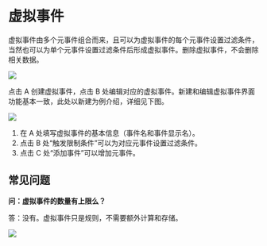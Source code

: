 # 虚拟事件

虚拟事件由多个元事件组合而来，且可以为虚拟事件的每个元事件设置过滤条件，当然也可以为单个元事件设置过滤条件后形成虚拟事件。删除虚拟事件，不会删除相关数据。

![ ](https://imguserradar.analysys.cn/fangzhou/img/2018/08/201808112153186034.jpg)

点击 A 创建虚拟事件，点击 B 处编辑对应的虚拟事件。新建和编辑虚拟事件界面功能基本一致，此处以新建为例介绍，详细见下图。

![ ](https://imguserradar.analysys.cn/fangzhou/img/2018/08/201808112159042352.jpg)

1. 在 A 处填写虚拟事件的基本信息（事件名和事件显示名）。
2. 点击 B 处“触发限制条件”可以为对应元事件设置过滤条件。
3. 点击 C 处“添加事件”可以增加元事件。

## 常见问题

**问：虚拟事件的数量有上限么？**

答：没有。虚拟事件只是规则，不需要额外计算和存储。

[![ ](https://imguserradar.analysys.cn/fangzhou/img/2019/01/201901151711159657.jpeg)](https://ark.analysys.cn/view/sign/signup.html?campaign_id=2111486795&utm_campaign=文档注册&utm_medium=自媒体&utm_source=文档&utm_content=&utm_term=)


